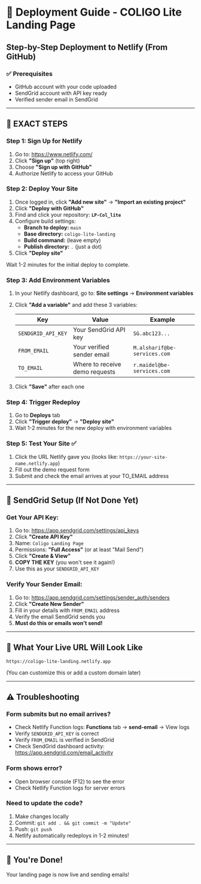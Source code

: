 # 🚀 Deployment Guide - COLIGO Lite Landing Page

## Step-by-Step Deployment to Netlify (From GitHub)

### ✅ Prerequisites
- GitHub account with your code uploaded
- SendGrid account with API key ready
- Verified sender email in SendGrid

---

## 📝 EXACT STEPS

### **Step 1: Sign Up for Netlify**
1. Go to: https://www.netlify.com/
2. Click **"Sign up"** (top right)
3. Choose **"Sign up with GitHub"**
4. Authorize Netlify to access your GitHub

### **Step 2: Deploy Your Site**
1. Once logged in, click **"Add new site"** → **"Import an existing project"**
2. Click **"Deploy with GitHub"**
3. Find and click your repository: **`LP-Col_lite`**
4. Configure build settings:
   - **Branch to deploy:** `main`
   - **Base directory:** `coligo-lite-landing`
   - **Build command:** (leave empty)
   - **Publish directory:** `.` (just a dot)
5. Click **"Deploy site"**

Wait 1-2 minutes for the initial deploy to complete.

### **Step 3: Add Environment Variables**
1. In your Netlify dashboard, go to: **Site settings** → **Environment variables**
2. Click **"Add a variable"** and add these 3 variables:

   | Key | Value | Example |
   |-----|-------|---------|
   | `SENDGRID_API_KEY` | Your SendGrid API key | `SG.abc123...` |
   | `FROM_EMAIL` | Your verified sender email | `M.alsharif@be-services.com` |
   | `TO_EMAIL` | Where to receive demo requests | `r.maidel@be-services.com` |

3. Click **"Save"** after each one

### **Step 4: Trigger Redeploy**
1. Go to **Deploys** tab
2. Click **"Trigger deploy"** → **"Deploy site"**
3. Wait 1-2 minutes for the new deploy with environment variables

### **Step 5: Test Your Site** ✅
1. Click the URL Netlify gave you (looks like: `https://your-site-name.netlify.app`)
2. Fill out the demo request form
3. Submit and check the email arrives at your TO_EMAIL address

---

## 🔧 SendGrid Setup (If Not Done Yet)

### Get Your API Key:
1. Go to: https://app.sendgrid.com/settings/api_keys
2. Click **"Create API Key"**
3. Name: `Coligo Landing Page`
4. Permissions: **"Full Access"** (or at least "Mail Send")
5. Click **"Create & View"**
6. **COPY THE KEY** (you won't see it again!)
7. Use this as your `SENDGRID_API_KEY`

### Verify Your Sender Email:
1. Go to: https://app.sendgrid.com/settings/sender_auth/senders
2. Click **"Create New Sender"**
3. Fill in your details with `FROM_EMAIL` address
4. Verify the email SendGrid sends you
5. **Must do this or emails won't send!**

---

## 🎯 What Your Live URL Will Look Like
```
https://coligo-lite-landing.netlify.app
```
(You can customize this or add a custom domain later)

---

## ⚠️ Troubleshooting

### Form submits but no email arrives?
- Check Netlify Function logs: **Functions** tab → **send-email** → View logs
- Verify `SENDGRID_API_KEY` is correct
- Verify `FROM_EMAIL` is verified in SendGrid
- Check SendGrid dashboard activity: https://app.sendgrid.com/email_activity

### Form shows error?
- Open browser console (F12) to see the error
- Check Netlify Function logs for server errors

### Need to update the code?
1. Make changes locally
2. Commit: `git add . && git commit -m "Update"`
3. Push: `git push`
4. Netlify automatically redeploys in 1-2 minutes!

---

## 🎉 You're Done!
Your landing page is now live and sending emails!

